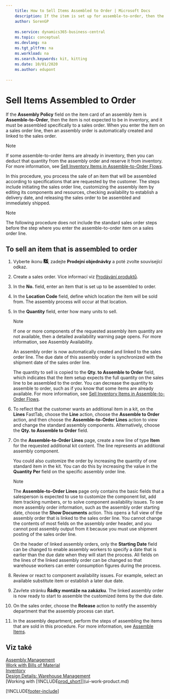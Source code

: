 ```yaml
---
    title: How to Sell Items Assembled to Order | Microsoft Docs
    description: If the item is set up for assemble-to-order, then the item is not expected to be in inventory, and it must be assembled specifically to a sales order. When you enter the item on a sales order line, then an assembly order is automatically created and linked to the sales order.
    author: SorenGP

    ms.service: dynamics365-business-central
    ms.topic: conceptual
    ms.devlang: na
    ms.tgt_pltfrm: na
    ms.workload: na
    ms.search.keywords: kit, kitting
    ms.date: 10/01/2020
    ms.author: edupont

---
```

# Sell Items Assembled to Order
If the **Assembly Policy** field on the item card of an assembly item is **Assemble-to-Order**, then the item is not expected to be in inventory, and it must be assembled specifically to a sales order. When you enter the item on a sales order line, then an assembly order is automatically created and linked to the sales order.

> [!NOTE]  
> If some assemble-to-order items are already in inventory, then you can deduct that quantity from the assembly order and reserve it from inventory. For more information, see [Sell Inventory Items in Assemble-to-Order Flows](assembly-how-to-sell-assemble-to-order-items-and-inventory-items-together.md).

In this procedure, you process the sale of an item that will be assembled according to specifications that are requested by the customer. The steps include initiating the sales order line, customizing the assembly item by editing its components and resources, checking availability to establish a delivery date, and releasing the sales order to be assembled and immediately shipped.

> [!NOTE]  
> The following procedure does not include the standard sales order steps before the step where you enter the assemble-to-order item on a sales order line.

## To sell an item that is assembled to order
1. Vyberte ikonu ![Žárovky, která otevře funkci Řekněte mi](media/ui-search/search_small.png "Řekněte mi, co chcete dělat"), zadejte **Prodejní objednávky** a poté zvolte související odkaz.
2. Create a sales order. Více informací viz [Prodávání produktů](sales-how-sell-products.md).
3. In the **No.** field, enter an item that is set up to be assembled to order.
4. In the **Location Code** field, define which location the item will be sold from. The assembly process will occur at that location.
5. In the **Quantity** field, enter how many units to sell.

   > [!NOTE]  
   > If one or more components of the requested assembly item quantity are not available, then a detailed availability warning page opens. For more information, see Assembly Availability.

   An assembly order is now automatically created and linked to the sales order line. The due date of this assembly order is synchronized with the shipment date of the sales order line.

   The quantity to sell is copied to the **Qty. to Assemble to Order** field, which indicates that the item setup expects the full quantity on the sales line to be assembled to the order. You can decrease the quantity to assemble to order, such as if you know that some items are already available. For more information, see [Sell Inventory Items in Assemble-to-Order Flows](assembly-how-to-sell-inventory-items-in-assemble-to-order-flows.md).

6. To reflect that the customer wants an additional item in a kit, on the **Lines** FastTab, choose the **Line** action, choose the **Assemble to Order** action, and then choose the **Assemble-to-Order Lines** action to view and change the standard assembly components. Alternatively, choose the **Qty. to Assemble to Order** field.
7. On the **Assemble-to-Order Lines** page, create a new line of type **Item** for the requested additional kit content. The line represents an additional assembly component.

   You could also customize the order by increasing the quantity of one standard item in the kit. You can do this by increasing the value in the **Quantity Per** field on the specific assembly order line.

   > [!NOTE]  
   > The **Assemble-to-Order Lines** page only contains the basic fields that a salesperson is expected to use to customize the component list, add item tracking numbers, or to solve component availability issues. To see more assembly order information, such as the assembly order starting date, choose the **Show Documents** action. This opens a full view of the assembly order that is linked to the sales order line. You cannot change the contents of most fields on the assembly order header, and you cannot post assembly output from it because you must use shipment posting of the sales order line.
   >
   > On the header of linked assembly orders, only the **Starting Date** field can be changed to enable assembly workers to specify a date that is earlier than the due date when they will start the process. All fields on the lines of the linked assembly order can be changed so that warehouse workers can enter consumption figures during the process.

8. Review or react to component availability issues. For example, select an available substitute item or establish a later due date.
9. Zavřete stránku **Řádky montáže na zakázku**. The linked assembly order is now ready to start to assemble the customized items by the due date.
10. On the sales order, choose the **Release** action to notify the assembly department that the assembly process can start.
11. In the assembly department, perform the steps of assembling the items that are sold in this procedure. For more information, see [Assemble Items](assembly-how-to-assemble-items.md).

## Viz také
[Assembly Management](assembly-assemble-items.md)  
[Work with Bills of Material](inventory-how-work-BOMs.md)  
[Inventory](inventory-manage-inventory.md)  
[Design Details: Warehouse Management](design-details-warehouse-management.md)  
[Working with [!INCLUDE[prod_short](includes/prod_short.md)]](ui-work-product.md)


[!INCLUDE[footer-include](includes/footer-banner.md)]